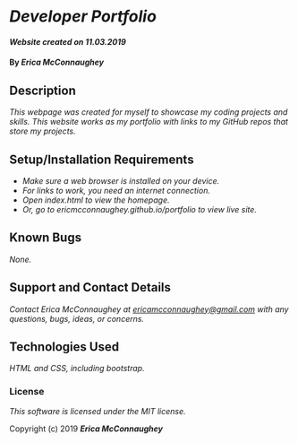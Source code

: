 # _Developer Portfolio_

#### _Website created on 11.03.2019_

#### By _**Erica McConnaughey**_

## Description

_This webpage was created for myself to showcase my coding 
projects and skills. This website works as my portfolio with 
links to my GitHub repos that store my projects._

## Setup/Installation Requirements

* _Make sure a web browser is installed on your device._
* _For links to work, you need an internet connection._
* _Open index.html to view the homepage._
* _Or, go to ericmcconnaughey.github.io/portfolio to view live site._

## Known Bugs

_None._

## Support and Contact Details

_Contact Erica McConnaughey at ericamcconnaughey@gmail.com with any questions, bugs, ideas, or concerns._

## Technologies Used

_HTML and CSS, including bootstrap._

### License

*This software is licensed under the MIT license.*

Copyright (c) 2019 **_Erica McConnaughey_**